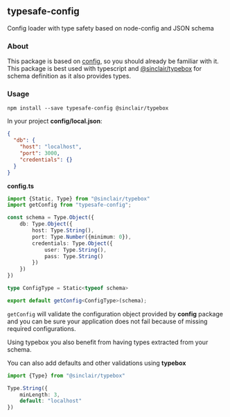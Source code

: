 ## typesafe-config

Config loader with type safety based on node-config and JSON schema

### About

This package is based on [config]("https://www.npmjs.com/package/node-config"), so you should already
be familiar with it. This package is best used with typescript
and [@sinclair/typebox](https://www.npmjs.com/package/@sinclair/typebox) for schema
definition as it also provides types.

### Usage
```shell
npm install --save typesafe-config @sinclair/typebox
```

In your project **config/local.json**:
```json
{
  "db": {
    "host": "localhost",
    "port": 3000,
    "credentials": {}
  }
}
```

**config.ts**

```typescript
import {Static, Type} from "@sinclair/typebox"
import getConfig from "typesafe-config";

const schema = Type.Object({
    db: Type.Object({
        host: Type.String(),
        port: Type.Number({minimum: 0}),
        credentials: Type.Object({
            user: Type.String(),
            pass: Type.String()
        })
    })
})

type ConfigType = Static<typeof schema>

export default getConfig<ConfigType>(schema);
```

`getConfig` will validate the configuration object
provided by **config** package and you can be sure
your application does not fail because of missing
required configurations.

Using typebox you also benefit from having types
extracted from your schema.

You can also add defaults and other validations 
using **typebox**
```typescript
import {Type} from "@sinclair/typebox"

Type.String({
    minLength: 3,
    default: "localhost"
})
```

